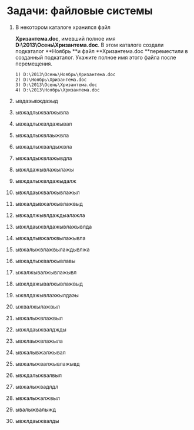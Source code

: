 # Задачи: файловые системы

1. В некотором каталоге хранился файл

   **Хризантема.doc**, имевший полное имя **D:\2013\Осень\Хризантема.doc**. В этом каталоге создали подкаталог **Ноябрь **и файл **Хризантема.doc **переместили в созданный подкаталог. Укажите полное имя этого файла после перемещения.

   ```
   1) D:\2013\Осень\Ноябрь\Хризантема.doc
   2) D:\Ноябрь\Хризантема.doc   
   3) D:\2013\Осень\Хризантема.doc   
   4) D:\2013\Ноябрь\Хризантема.doc   
   ```

2. ывдаэывждаэыд
3. ывжадлыжвалжывла
4. ывжадлыжвлдажывал
5. ывжадлыжвлаыжвла
6. ывжадлыжвалдыжвла
7. ывжалдыжвлажывдла
8. ывжлдажывлажылажы
9. ывждалыжвлдажыдалж
10. ывжлдаыжвалжывлажыл
11. ывжалдывжалжывлажвыд
12. ывжадлжывлдаждыалажла
13. ывжлдаыжвлдажывлажывлда
14. ывжадлывжалжвылажывла
15. ывжалыжвлажвылаждывлжа
16. ывжадлыжвалжывлавы
17. ыжалжывалжывлажывл
18. ывжлдажывалжывлажвыд
19. ыжвлдажывлаэжылдаэы
20. ыжвалжылажвыл
21. ывжалыжвлажвыл
22. ывжлдаыжвалджды
23. ывжлаыжвлажыла
24. ывжалывжалжывал
25. ывжалыжвалжывлажывд
26. ывждалыжвалвыл
27. ывжалыжвадлдл
28. ывжалыжалжвыл
29. ывалыжвалыжд
30. ывжлдаыжвалды



